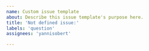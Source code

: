 ```yaml
---
name: Custom issue template
about: Describe this issue template's purpose here.
title: 'Not defined issue:'
labels: 'question'
assignees: 'yannisobert'

---
```



